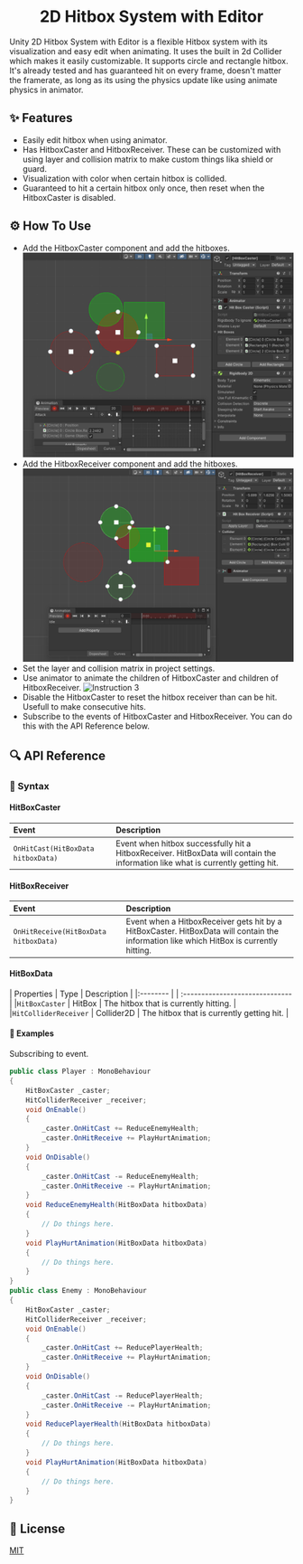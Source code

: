<h1 align="center">2D Hitbox System with Editor</h1>

Unity 2D Hitbox System with Editor is a flexible Hitbox system with its visualization and easy edit when animating. It uses the built in 2d Collider which makes it easily customizable. It supports circle and rectangle hitbox. It's already tested and has guaranteed hit on every frame, doesn't matter the framerate, as long as its using the physics update like using animate physics in animator.


## ✨ Features

- Easily edit hitbox when using animator.
- Has HitboxCaster and HitboxReceiver. These can be customized with using layer and collision matrix to make custom things lika shield or guard.
- Visualization with color when certain hitbox is collided.
- Guaranteed to hit a certain hitbox only once, then reset when the HitboxCaster is disabled.

## ⚙️ How To Use
- Add the HitboxCaster component and add the hitboxes.
![Instruction 1](Images/1.png)
- Add the HitboxReceiver component and add the hitboxes.
![Instruction 2](Images/2.png)
- Set the layer and collision matrix in project settings.
- Use animator to animate the children of HitboxCaster and children of HitboxReceiver.
![Instruction 3](Images/3.png)
- Disable the HitboxCaster to reset the hitbox receiver than can be hit. Usefull to make consecutive hits.
- Subscribe to the events of HitboxCaster and HitboxReceiver. You can do this with the API Reference below.



## 🔍 API Reference

### 🔗 Syntax

#### HitBoxCaster
| Event                                   | Description                        |
|:--------                                | :------------------------------    |
|`OnHitCast(HitBoxData hitboxData)`       | Event when hitbox successfully hit a HitboxReceiver. HitBoxData will contain the information like what is currently getting hit. |

#### HitBoxReceiver
| Event                                   | Description                        |
|:--------                                | :------------------------------    |
|`OnHitReceive(HitBoxData hitboxData)`    | Event when a HitboxReceiver gets hit by a HitBoxCaster. HitBoxData will contain the information like which HitBox is currently hitting. |

#### HitBoxData
| Properties            | Type       | Description                                  |
|:--------              |            | :------------------------------              |
|`HitBoxCaster`         | HitBox     | The hitbox that is currently hitting.        |
|`HitColliderReceiver`  | Collider2D | The hitbox that is currently getting hit.    |



#### 📖 Examples

Subscribing to event. 
```csharp
public class Player : MonoBehaviour
{
    HitBoxCaster _caster;
    HitColliderReceiver _receiver;
    void OnEnable()
    {
        _caster.OnHitCast += ReduceEnemyHealth;
        _caster.OnHitReceive += PlayHurtAnimation;
    }
    void OnDisable()
    {
        _caster.OnHitCast -= ReduceEnemyHealth;
        _caster.OnHitReceive -= PlayHurtAnimation;
    }
    void ReduceEnemyHealth(HitBoxData hitboxData)
    {
        // Do things here.
    }
    void PlayHurtAnimation(HitBoxData hitboxData)
    {
        // Do things here.
    }
}
public class Enemy : MonoBehaviour
{
    HitBoxCaster _caster;
    HitColliderReceiver _receiver;
    void OnEnable()
    {
        _caster.OnHitCast += ReducePlayerHealth;
        _caster.OnHitReceive += PlayHurtAnimation;
    }
    void OnDisable()
    {
        _caster.OnHitCast -= ReducePlayerHealth;
        _caster.OnHitReceive -= PlayHurtAnimation;
    }
    void ReducePlayerHealth(HitBoxData hitboxData)
    {
        // Do things here.
    }
    void PlayHurtAnimation(HitBoxData hitboxData)
    {
        // Do things here.
    }
}
```

## 📝 License
[MIT](https://choosealicense.com/licenses/mit/)
